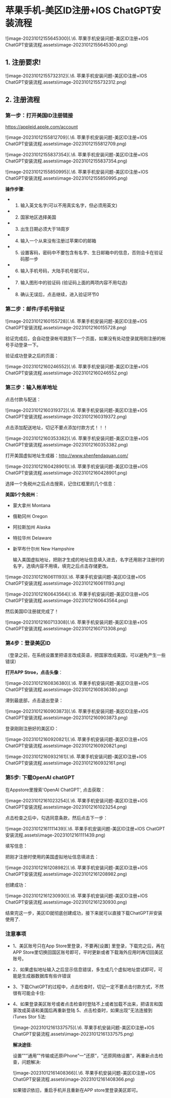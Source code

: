 # 苹果手机-美区ID注册+IOS ChatGPT安装流程

![image-20231012155645300](.\6. 苹果手机安装问题-美区ID注册+IOS ChatGPT安装流程.assets\image-20231012155645300.png)

## 1. 注册要求!

![image-20231012155732312](.\6. 苹果手机安装问题-美区ID注册+IOS ChatGPT安装流程.assets\image-20231012155732312.png)



## 2. 注册流程



### 第一步：打开美国ID注册链接

https://appleid.apple.com/account



![image-20231012155812709](.\6. 苹果手机安装问题-美区ID注册+IOS ChatGPT安装流程.assets\image-20231012155812709.png)

![image-20231012155837354](.\6. 苹果手机安装问题-美区ID注册+IOS ChatGPT安装流程.assets\image-20231012155837354.png)

![image-20231012155850995](.\6. 苹果手机安装问题-美区ID注册+IOS ChatGPT安装流程.assets\image-20231012155850995.png)



**操作步骤**:

- 1. 输入英文名字(可以不用真实名字，但必须用英文)
- 2. 国家地区选择美国
- 3. 出生日期必须大于18周岁
- 4. 输入一个从来没有注册过苹果ID的邮箱
- 5. 设置客码，密码中不要包含有名字、生日邮箱中的信息，否则会卡在验证码那一步
- 6. 输入手机号码，大陆手机号就可以，
- 7. 输入图形中的验证码 (验证码上面的两项内容不用勾选)
- 8. 确认无误后，点击继续，进入验证环节0



### 第二步：邮件/手机号验证

![image-20231012160155728](.\6. 苹果手机安装问题-美区ID注册+IOS ChatGPT安装流程.assets\image-20231012160155728.png)

验证完成后，会自动登录帐号跳到下一个页面，如果没有处动登录就用刚注册的帐号手动登录一下。

验证成功登录之后的页面：

![image-20231012160246552](.\6. 苹果手机安装问题-美区ID注册+IOS ChatGPT安装流程.assets\image-20231012160246552.png)



### 第三步：输入帐单地址

点击付款与配送：

![image-20231012160319372](.\6. 苹果手机安装问题-美区ID注册+IOS ChatGPT安装流程.assets\image-20231012160319372.png)



点击添加配送地址，切记不要点添加付款方式！！！

![image-20231012160353382](.\6. 苹果手机安装问题-美区ID注册+IOS ChatGPT安装流程.assets\image-20231012160353382.png)



打开美国虚拟地址生成器：http://www.shenfendaquan.com/

![image-20231012160428901](.\6. 苹果手机安装问题-美区ID注册+IOS ChatGPT安装流程.assets\image-20231012160428901.png)



选择一个免税州之后点击搜索，记住红框里的几个信息：



**美国5个免税州**：

- 蒙大拿州 Montana

- 俄勒冈州 Oregon

- 阿拉斯加州 Alaska

- 特拉华州 Delaware

- 新罕布什尔州 New Hampshire

  

  输入美国虚拟地址，把刚才生成的地址信息填入进去，名字还用刚才注册时的名字，选填内容不用填，填完之后点击存储更改。



![image-20231012160611193](.\6. 苹果手机安装问题-美区ID注册+IOS ChatGPT安装流程.assets\image-20231012160611193.png)



![image-20231012160643564](.\6. 苹果手机安装问题-美区ID注册+IOS ChatGPT安装流程.assets\image-20231012160643564.png)



然后美国ID注册就完成了！

![image-20231012160713308](.\6. 苹果手机安装问题-美区ID注册+IOS ChatGPT安装流程.assets\image-20231012160713308.png)



### 第4步：登录美区ID

（登录之前，在系统设置里把语言改成英语，把国家改成美国，可以避免产生一些错误）

**打开APP Stroe，点击头像**：

![image-20231012160836380](.\6. 苹果手机安装问题-美区ID注册+IOS ChatGPT安装流程.assets\image-20231012160836380.png)



滑到最底部，点击退出登录：

![image-20231012160903873](.\6. 苹果手机安装问题-美区ID注册+IOS ChatGPT安装流程.assets\image-20231012160903873.png)



登录刚刚注册好的美区ID：

![image-20231012160920821](.\6. 苹果手机安装问题-美区ID注册+IOS ChatGPT安装流程.assets\image-20231012160920821.png)



![image-20231012160932161](.\6. 苹果手机安装问题-美区ID注册+IOS ChatGPT安装流程.assets\image-20231012160932161.png)



### 第5步: 下载OpenAI chatGPT 



在Appstore里搜索'OpenAI ChatGPT', 点击获取：

![image-20231012161023254](.\6. 苹果手机安装问题-美区ID注册+IOS ChatGPT安装流程.assets\image-20231012161023254.png)



点击检查之后中，勾选同意条款，然后点击下一步：

![image-20231012161111439](.\6. 苹果手机安装问题-美区ID注册+IOS ChatGPT安装流程.assets\image-20231012161111439.png)



填写信息：

把刚才注册时使用的美国虚拟地址信息填进去：

![image-20231012161208982](.\6. 苹果手机安装问题-美区ID注册+IOS ChatGPT安装流程.assets\image-20231012161208982.png)



创建成功：

![image-20231012161230930](.\6. 苹果手机安装问题-美区ID注册+IOS ChatGPT安装流程.assets\image-20231012161230930.png)



结束完这一步，美区ID就彻底创建成功，接下来就可以直接下载ChatGPT并安装使用了.

### 注意事项

- 1、美区账号只在App Store里登录，不要再[设置] 里登录，下载完之后，再在APP Store里切换回国区账号即可，平时更新或者下载海外应用时再切回美区账号。

- 2、如果虚拟地址输入之后显示信息错误，多生成几个虚拟地址尝试即可，可能是生成器数据库有些许错误

- 3、下载ChatGPT的过程中，点击检查时，切记一定不要点击付款方式，不然很有可能会卡住:

- 4、如果登录美区账号或者点击检查时登陆不上或者加载不出来，把语言和国家改成英语和美国后再重新登陆
  5、点击检查时，如果出现”无法连接到iTunes Stor   5法:

  ![image-20231012161337575](.\6. 苹果手机安装问题-美区ID注册+IOS ChatGPT安装流程.assets\image-20231012161337575.png)

  

  **解决途径**:

  设置”"”通用”"传输或还原iPhone”一"还原”，"还原网络设置”，再重新点击检查，问题解决:

  ![image-20231012161408366](.\6. 苹果手机安装问题-美区ID注册+IOS ChatGPT安装流程.assets\image-20231012161408366.png)

  如果错识依旧，重启手机并且重新在APP store里登录美区即可。



